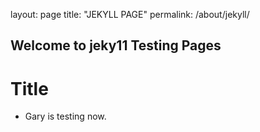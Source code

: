 layout: page
title: "JEKYLL PAGE"
permalink: /about/jekyll/


## Welcome to jeky11 Testing Pages


# Title

- Gary is testing now.
